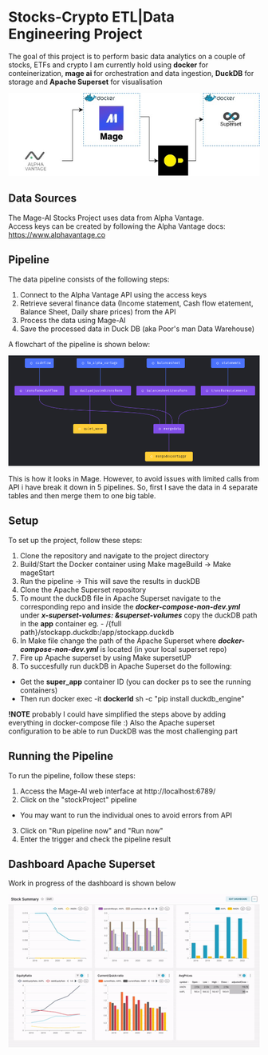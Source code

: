 # Stocks-Crypto ETL|Data Engineering Project

The goal of this project is to perform basic data analytics on a couple of stocks, ETFs and crypto I am currently hold using **docker** for conteinerization, **mage ai** for orchestration and data ingestion, **DuckDB** for storage and **Apache Superset** for visualisation

![Data Workflow](images/mageFinance.jpg)

## Data Sources
The Mage-AI Stocks Project uses data from Alpha Vantage. \
Access keys can be created by following the Alpha Vantage docs: https://www.alphavantage.co

## Pipeline
The data pipeline consists of the following steps:

1.  Connect to the Alpha Vantage API using the access keys
2.  Retrieve several finance data (Income statement, Cash flow etatement, Balance Sheet, Daily share prices) from the API
3.  Process the data using Mage-AI
4.  Save the processed data in Duck DB (aka Poor's man Data Warehouse)

A flowchart of the pipeline is shown below:

![Data Workflow](images/pipeline.png)

This is how it looks in Mage.
However, to avoid issues with limited calls from API i have break it down in 5 pipelines.
So, first I save the data in 4 separate tables and then merge them to one big table.

## Setup
To set up the project, follow these steps:

1.  Clone the repository and navigate to the project directory
2.  Build/Start the Docker container using Make mageBuild -> Make mageStart
3.  Run the pipeline -> This will save the results in duckDB
4.  Clone the Apache Superset repository
5.  To mount the duckDB file in Apache Superset navigate to the corresponding repo
and inside the ***docker-compose-non-dev.yml*** under ***x-superset-volumes: &superset-volumes*** copy the duckDB path in the **app** container
eg. - /{full path}/stockapp.duckdb:/app/stockapp.duckdb
6.  In Make file change the path of the Apache Superset where ***docker-compose-non-dev.yml*** is located (in your local superset repo)
7.  Fire up Apache superset by using Make supersetUP
8.  To succesfully run duckDB in Apache Superset do the following:
- Get the **super_app** container ID (you can docker ps to see the running containers)
- Then run docker exec -it **dockerId** sh -c "pip install duckdb_engine"

**!NOTE** probably I could have simplified the steps above by adding everything in docker-compose file :)
Also the Apache superset configuration to be able to run DuckDB was the most challenging part

## Running the Pipeline
To run the pipeline, follow these steps:

1.  Access the Mage-AI web interface at http://localhost:6789/
2.  Click on the "stockProject" pipeline
- You may want to run the individual ones to avoid errors from API
3.  Click on "Run pipeline now" and "Run now"
4.  Enter the trigger and check the pipeline result

## Dashboard Apache Superset

Work in progress of the dashboard is shown below

![](images/ezgif.com-video-to-gif-2.gif)
